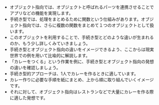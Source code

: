 - オブジェクト指向では、オブジェクトと呼ばれるパーツを連携させることでアプリなどの機能を実現します。
- 手続き型では、処理をまとめるために関数という仕組みがあります。オブジェクト指向では、さらに複数の関数をまとめて１つのオブジェクトとして扱います。
- このオブジェクトを利用することで、手続き型とどのような違いが生まれるのか、もう少し詳しくみていきましょう。
- 手続き型とオブジェクト指向の違いをイメージできるよう、ここからは現実世界での例を用いて比喩的に解説します。
- 「カレーをつくる」という作業を例に、手続き型とオブジェクト指向の発想の違いを確認しましょう。
- 手続き型的アプローチは、1人でカレーを作るときに適しています。
- カレー作りに必要な手順を紙にまとめ、上から順に取り組んでいくイメージです。
- それに対して、オブジェクト指向はレストランなどで大量にカレーを作る際に適した発想です。
